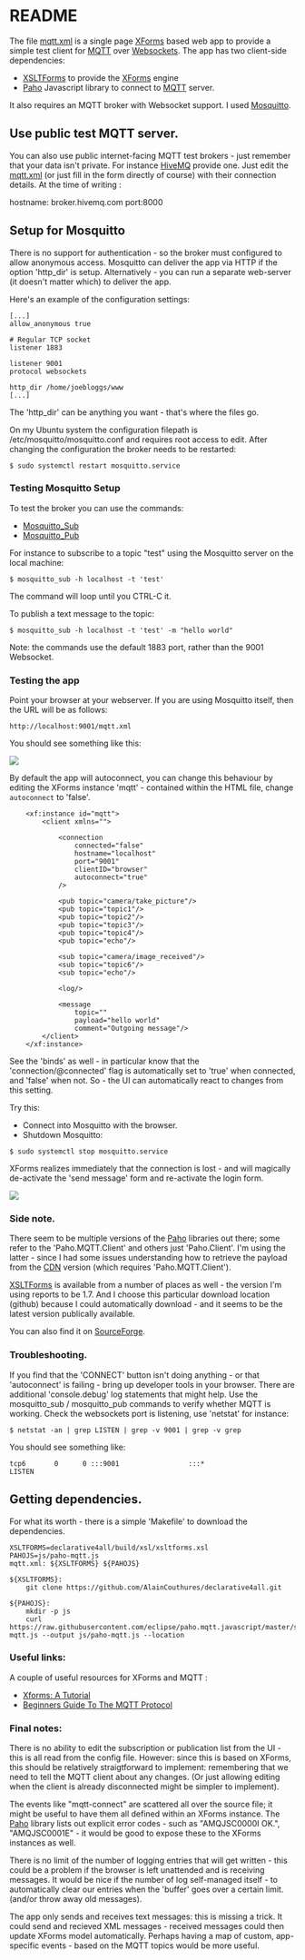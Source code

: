 # README

The file [mqtt.xml] is a single page [XForms] based web app to provide a simple test client for [MQTT] over [Websockets].
The app has two client-side dependencies:

- [XSLTForms] to provide the [XForms] engine
- [Paho] Javascript library to connect to [MQTT] server.

It also requires an MQTT broker with Websocket support.
I used [Mosquitto].

## Use public test MQTT server.

You can also use public internet-facing MQTT test brokers - just remember that your data isn't private.
For instance [HiveMQ] provide one.
Just edit the [mqtt.xml] (or just fill in the form directly of course) with their connection details.
At the time of writing :

hostname: broker.hivemq.com
port:8000

## Setup for Mosquitto

There is no support for authentication - so the broker must configured to allow anonymous access.
Mosquitto can deliver the app via HTTP if the option 'http_dir' is setup.
Alternatively - you can run a separate web-server (it doesn't matter which) to deliver the app.

Here's an example of the configuration settings:

```
[...]
allow_anonymous true

# Regular TCP socket
listener 1883

listener 9001
protocol websockets

http_dir /home/joebloggs/www 
[...]
```

The 'http_dir' can be anything you want - that's where the files go.

On my Ubuntu system the configuration filepath is /etc/mosquitto/mosquitto.conf and requires root access to edit.
After changing the configuration the broker needs to be restarted:

``` {.bash}
$ sudo systemctl restart mosquitto.service
```

### Testing Mosquitto Setup

To test the broker you can use the commands:

- [Mosquitto_Sub]
- [Mosquitto_Pub]

For instance to subscribe to a topic "test" using the Mosquitto server on the local machine:

``` {.bash}
$ mosquitto_sub -h localhost -t 'test'
```

The command will loop until you CTRL-C it.

To publish a text message to the topic:

``` {.bash}
$ mosquitto_sub -h localhost -t 'test' -m "hello world"
```

Note: the commands use the default 1883 port, rather than the 9001 Websocket.

### Testing the app

Point your browser at your webserver.
If you are using Mosquitto itself, then the URL will be as follows:

```
http://localhost:9001/mqtt.xml
```

You should see something like this:

![][screenshot1]

By default the app will autoconnect, you can change this behaviour by editing the XForms instance 'mqtt' - contained within the HTML file, change ```autoconnect``` to 'false'.

``` {.xml}
	<xf:instance id="mqtt">
		<client xmlns="">

			<connection
				connected="false"
				hostname="localhost"
				port="9001"
				clientID="browser"
				autoconnect="true"
			/>

			<pub topic="camera/take_picture"/>
			<pub topic="topic1"/>
			<pub topic="topic2"/>
			<pub topic="topic3"/>
			<pub topic="topic4"/>
			<pub topic="echo"/>

			<sub topic="camera/image_received"/>
			<sub topic="topic6"/>
			<sub topic="echo"/>

			<log/>
	
			<message
				topic=""
				payload="hello world"
				comment="Outgoing message"/>
		</client>
	</xf:instance>
```

See the 'binds' as well - in particular know that the 'connection/@connected' flag is automatically set to 'true' when connected, and 'false' when not.
So - the UI can automatically react to changes from this setting.

Try this:

- Connect into Mosquitto with the browser.
- Shutdown Mosquitto:

``` {.bash}
$ sudo systemctl stop mosquitto.service
```

XForms realizes immediately that the connection is lost - and will magically de-activate the 'send message' form and re-activate the login form.

![][screenshot2]


### Side note.

There seem to be multiple versions of the [Paho] libraries out there; some refer to the 'Paho.MQTT.Client' and others just 'Paho.Client'.
I'm using the latter - since I had some issues understanding how to retrieve the payload from the [CDN] version (which requires 'Paho.MQTT.Client').

[XSLTForms] is available from a number of places as well - the version I'm using reports to be 1.7.
And I choose this particular download location (github) because I could automatically download - and it seems to be the latest version publically available.

You can also find it on [SourceForge].

### Troubleshooting.

If you find that the 'CONNECT' button isn't doing anything - or that 'autoconnect' is failing - bring up developer tools in your browser.
There are additional 'console.debug' log statements that might help.
Use the mosquitto_sub / mosquitto_pub commands to verify whether MQTT is working.
Check the websockets port is listening, use 'netstat' for instance:

``` {.bash}
$ netstat -an | grep LISTEN | grep -v 9001 | grep -v grep
```

You should see something like:

```
tcp6       0      0 :::9001                 :::*                    LISTEN  
```

## Getting dependencies.

For what its worth - there is a simple 'Makefile' to download the dependencies.

``` {.make}
XSLTFORMS=declarative4all/build/xsl/xsltforms.xsl
PAHOJS=js/paho-mqtt.js
mqtt.xml: ${XSLTFORMS} ${PAHOJS}

${XSLTFORMS}:
	git clone https://github.com/AlainCouthures/declarative4all.git

${PAHOJS}:
	mkdir -p js
	curl https://raw.githubusercontent.com/eclipse/paho.mqtt.javascript/master/src/paho-mqtt.js --output js/paho-mqtt.js --location
```

### Useful links:

A couple of useful resources for XForms and MQTT :

- [Xforms: A Tutorial]
- [Beginners Guide To The MQTT Protocol]

### Final notes:

There is no ability to edit the subscription or publication list from the UI - this is all read from the config file.
However: since this is based on XForms, this should be relatively straigtforward to implement: remembering that we need to tell the MQTT client about any changes.
(Or just allowing editing when the client is already disconnected might be simpler to implement).

The events like "mqtt-connect" are scattered all over the source file; it might be useful to have them all defined within an XForms instance.
The [Paho] library lists out explicit error codes - such as "AMQJSC0000I OK.", "AMQJSC0001E" - it would be good to expose these to the XForms instances as well.

There is no limit of the number of logging entries that will get written - this could be a problem if the browser is left unattended and is receiving messages.
It would be nice if the number of log self-managed itself - to automatically clear our entries when the 'buffer' goes over a certain limit. (and/or throw away old messages).

The app only sends and receives text messages: this is missing a trick. 
It could send and recieved XML messages - received messages could then update XForms model automatically.
Perhaps having a map of custom, app-specific events - based on the MQTT topics would be more useful.

[mqtt.xml]:								mqtt.xml
[XForms]:								https://www.w3.org/TR/xforms
[XSLTForms]:    							http://www.agencexml.com/xsltforms
[HiveMQ]:								https://www.hivemq.com/mqtt/public-mqtt-broker/
[MQTT]:   								https://en.wikipedia.org/wiki/MQTT
[Websockets]:								https://en.wikipedia.org/wiki/WebSocket
[Paho]:   								https://eclipse.dev/paho/index.php?page=clients/js/index.php
[Mosquitto]:								https://mosquitto.org/
[Mosquitto_Sub]:							https://mosquitto.org/man/mosquitto_sub-1.html
[Mosquitto_Pub]:							https://mosquitto.org/man/mosquitto_pub-1.html
[CDN]:									https://cdnjs.cloudflare.com/ajax/libs/paho-mqtt/1.0.1/mqttws31.js
[XForms: A Tutorial]:							https://homepages.cwi.nl/~steven/xforms11-for-html-authors/
[Beginners Guide To The MQTT Protocol]:					http://www.steves-internet-guide.com/mqtt/
[SourceForge]:								https://sourceforge.net/projects/xsltforms/

[screenshot1]: img/screenshot1.png
[screenshot2]: img/screenshot2.png
